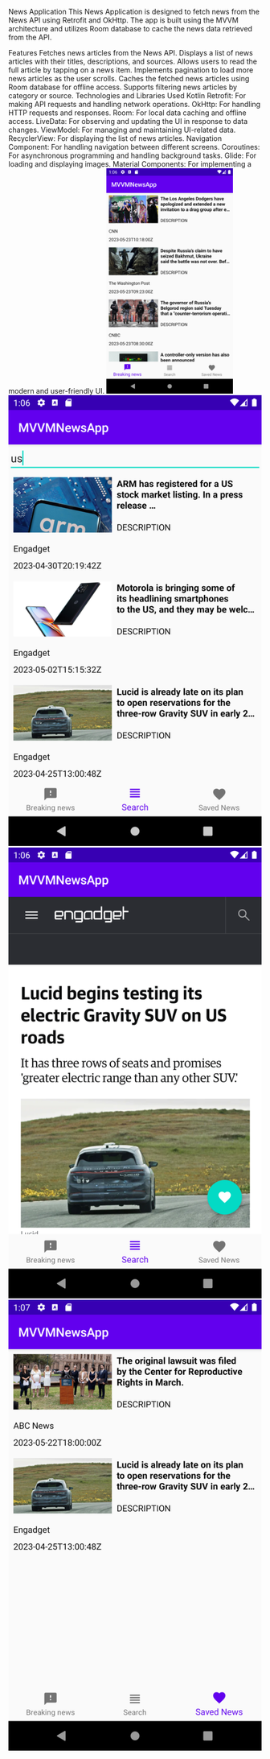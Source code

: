 News Application
This News Application is designed to fetch news from the News API using Retrofit and OkHttp. The app is built using the MVVM architecture and utilizes Room database to cache the news data retrieved from the API.

Features
Fetches news articles from the News API.
Displays a list of news articles with their titles, descriptions, and sources.
Allows users to read the full article by tapping on a news item.
Implements pagination to load more news articles as the user scrolls.
Caches the fetched news articles using Room database for offline access.
Supports filtering news articles by category or source.
Technologies and Libraries Used
Kotlin
Retrofit: For making API requests and handling network operations.
OkHttp: For handling HTTP requests and responses.
Room: For local data caching and offline access.
LiveData: For observing and updating the UI in response to data changes.
ViewModel: For managing and maintaining UI-related data.
RecyclerView: For displaying the list of news articles.
Navigation Component: For handling navigation between different screens.
Coroutines: For asynchronous programming and handling background tasks.
Glide: For loading and displaying images.
Material Components: For implementing a modern and user-friendly UI.
<img src="https://github.com/muradhani/New-app/blob/main/images/Screenshot_20230524_130612.png?raw=true" width=50% height=50%>
![Image Alt Text](https://github.com/muradhani/New-app/blob/main/images/Screenshot_20230524_130645.png?raw=true)
![Image Alt Text](https://github.com/muradhani/New-app/blob/main/images/Screenshot_20230524_130700.png?raw=true)
![Image Alt Text](https://github.com/muradhani/New-app/blob/main/images/Screenshot_20230524_130713.png?raw=true)
